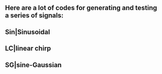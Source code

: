 Here are a lot of codes for generating and testing a series of signals:
---
Sin|Sinusoidal
---
LC|linear chirp
---
SG|sine-Gaussian
---

